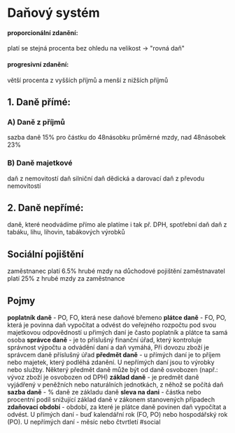# Daňový systém
#### proporcionální zdanění:
platí se stejná procenta bez ohledu na velikost -> "rovná daň"
#### progresivní zdanění:
větší procenta z vyšších příjmů a menší z nižších příjmů
## 1. Daně přímé:
### A) Daně z příjmů
sazba daně 15% pro částku do 48násobku průměrné mzdy, nad 48násobek 23%
### B) Daně majetkové
daň z nemovitostí
daň silniční
daň dědická a darovací
daň z převodu nemovitostí
## 2. Daně nepřímé:
daně, které neodvádíme přímo ale platíme i tak
př. DPH, spotřební daň
daň z tabáku, lihu, lihovin, tabákových výrobků
## Sociální pojištění
zaměstnanec platí 6.5% hrubé mzdy na důchodové pojištění
zaměstnavatel platí 25% z hrubé mzdy za zaměstnance
## Pojmy
**poplatník daně** - PO, FO, která nese daňové břemeno
**plátce daně** - FO, PO, která je povinna daň vypočítat a odvést do veřejného rozpočtu pod svou majetkovou odpovědností u přimých daní je často poplatník a plátce ta samá osoba
**správce daně** - je to příslušný finanční úřad, který kontroluje správnost výpočtu a odvádění daní a daň vymáhá, Při dovozu zboží je správcem daně příslušný úřad
**předmět daně** - u přímých daní je to příjem nebo majetek, který podléhá zdanění. U nepřímých daní jsou to výrobky nebo služby. Některý předmět daně může být od daně osvobozen (např.: vývoz zboží je osvobozen od DPH)
**základ daně** - je predmět daně vyjádřený v peněžních nebo naturálních jednotkách, z něhož se počítá daň
**sazba daně** - % daně ze základu daně
**sleva na dani** - částka nebo procentní podíl snižující základ daně v zákonem stanovených případech
**zdaňovací období** - období, za které je plátce daně povinen daň vypočítat a odvést. U přímých daní - buď kalendářní rok (FO, PO) nebo hospodářský rok (PO). U nepřímých daní - měsíc nebo čtvrtletí
#social 